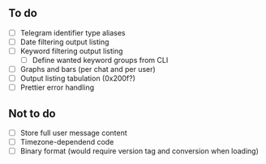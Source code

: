 ## To do

- [ ] Telegram identifier type aliases
- [ ] Date filtering output listing
- [ ] Keyword filtering output listing
  - [ ] Define wanted keyword groups from CLI
- [ ] Graphs and bars (per chat and per user)
- [ ] Output listing tabulation (0x200f?)
- [ ] Prettier error handling

## Not to do

- [ ] Store full user message content
- [ ] Timezone-dependend code
- [ ] Binary format (would require version tag and conversion when loading)
